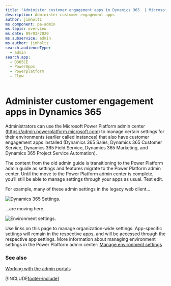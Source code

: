 ```yaml
---
title: "Administer customer engagement apps in Dynamics 365  | MicrosoftDocs"
description: Administer customer engagement apps
author: jimholtz
ms.component: pa-admin
ms.topic: overview
ms.date: 09/03/2020
ms.subservice: admin
ms.author: jimholtz
search.audienceType: 
  - admin
search.app:
  - D365CE
  - PowerApps
  - Powerplatform
  - Flow
---
```

# Administer customer engagement apps in Dynamics 365 

Administrators can use the Microsoft Power Platform admin center (https://admin.powerplatform.microsoft.com) to manage certain settings for their environments (earlier called instances) that also have customer engagement apps installed (Dynamics 365 Sales, Dynamics 365 Customer Service, Dynamics 365 Field Service, Dynamics 365 Marketing, and Dynamics 365 Project Service Automation).  

The content from the old admin guide is transitioning to the Power Platform admin guide as settings and features migrate to the Power Platform admin center. Until the move to the Power Platform admin center is complete, you’ll still be able to manage settings through your apps as usual. Test edit.

For example, many of these admin settings in the legacy web client...

![Dynamics 365 Settings.](./media/old-settings.png)

...are moving here.

![Environment settings.](media/environment-settings-mini.png)

Use links on this page to manage organization-wide settings. App-specific settings will remain in the respective apps, and will be accessed through the respective app settings. More information about managing environment settings in the Power Platform admin center: [Manage environment settings](admin-settings.md) 

### See also
[Working with the admin portals](wp-work-with-admin-portals.md)


[!INCLUDE[footer-include](../includes/footer-banner.md)]
